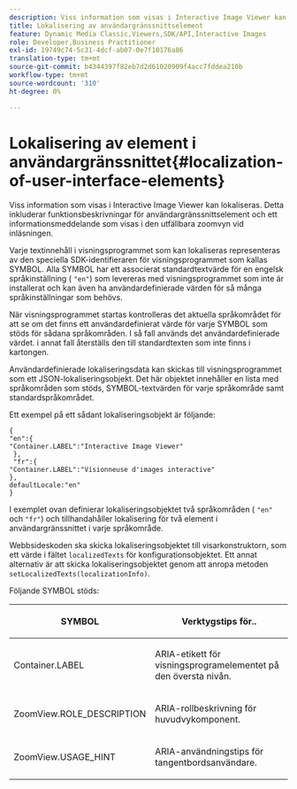 ```yaml
---
description: Viss information som visas i Interactive Image Viewer kan lokaliseras. Detta inkluderar funktionsbeskrivningar för användargränssnittselement och ett informationsmeddelande som visas i den utfällbara zoomvyn vid inläsningen.
title: Lokalisering av användargränssnittselement
feature: Dynamic Media Classic,Viewers,SDK/API,Interactive Images
role: Developer,Business Practitioner
exl-id: 19749c74-5c31-4dcf-ab07-0e7f10176a86
translation-type: tm+mt
source-git-commit: b4344397f82eb7d2d61020909f4acc7fddea210b
workflow-type: tm+mt
source-wordcount: '310'
ht-degree: 0%

---
```


# Lokalisering av element i användargränssnittet{#localization-of-user-interface-elements}

Viss information som visas i Interactive Image Viewer kan lokaliseras. Detta inkluderar funktionsbeskrivningar för användargränssnittselement och ett informationsmeddelande som visas i den utfällbara zoomvyn vid inläsningen.

Varje textinnehåll i visningsprogrammet som kan lokaliseras representeras av den speciella SDK-identifieraren för visningsprogrammet som kallas SYMBOL. Alla SYMBOL har ett associerat standardtextvärde för en engelsk språkinställning ( `"en"`) som levereras med visningsprogrammet som inte är installerat och kan även ha användardefinierade värden för så många språkinställningar som behövs.

När visningsprogrammet startas kontrolleras det aktuella språkområdet för att se om det finns ett användardefinierat värde för varje SYMBOL som stöds för sådana språkområden. I så fall används det användardefinierade värdet. i annat fall återställs den till standardtexten som inte finns i kartongen.

Användardefinierade lokaliseringsdata kan skickas till visningsprogrammet som ett JSON-lokaliseringsobjekt. Det här objektet innehåller en lista med språkområden som stöds, SYMBOL-textvärden för varje språkområde samt standardspråkområdet.

Ett exempel på ett sådant lokaliseringsobjekt är följande:

```
{ 
"en":{ 
"Container.LABEL":"Interactive Image Viewer" 
 }, 
 "fr":{ 
"Container.LABEL":"Visionneuse d'images interactive" 
}, 
defaultLocale:"en" 
}
```

I exemplet ovan definierar lokaliseringsobjektet två språkområden ( `"en"` och `"fr"`) och tillhandahåller lokalisering för två element i användargränssnittet i varje språkområde.

Webbsideskoden ska skicka lokaliseringsobjektet till visarkonstruktorn, som ett värde i fältet `localizedTexts` för konfigurationsobjektet. Ett annat alternativ är att skicka lokaliseringsobjektet genom att anropa metoden `setLocalizedTexts(localizationInfo)`.

Följande SYMBOL stöds:

<table id="table_58C40353B7244335872350C98DF2CFB3"> 
 <thead> 
  <tr> 
   <th colname="col1" class="entry"> <p>SYMBOL </p> </th> 
   <th colname="col2" class="entry"> <p>Verktygstips för.. </p> </th> 
  </tr> 
 </thead>
 <tbody> 
  <tr> 
   <td colname="col1"> <p> <span class="codeph"> Container.LABEL  </span> </p> </td> 
   <td colname="col2"> <p>ARIA-etikett för visningsprogramelementet på den översta nivån. </p> </td> 
  </tr> 
  <tr> 
   <td colname="col1"> <p> <span class="codeph"> ZoomView.ROLE_DESCRIPTION  </span> </p> </td> 
   <td colname="col2"> <p>ARIA-rollbeskrivning för huvudvykomponent. </p> </td> 
  </tr> 
  <tr> 
   <td colname="col1"> <p> <span class="codeph"> ZoomView.USAGE_HINT  </span> </p> </td> 
   <td colname="col2"> <p>ARIA-användningstips för tangentbordsanvändare. </p> </td> 
  </tr> 
 </tbody> 
</table>
